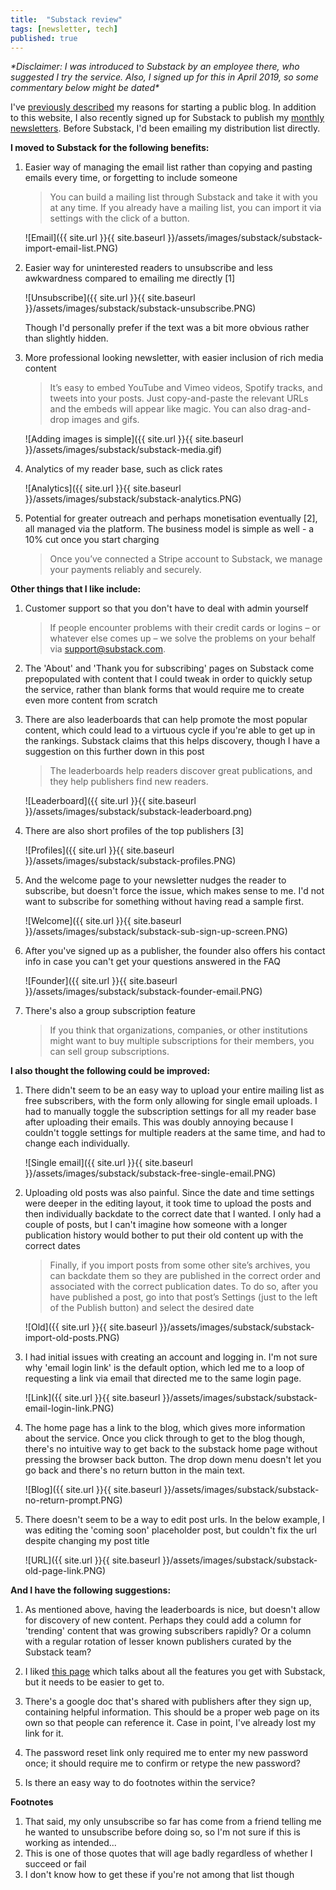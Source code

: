 ```yaml
---
title:  "Substack review"
tags: [newsletter, tech]
published: true
---
```


*\*Disclaimer: I was introduced to Substack by an employee there, who suggested I try the service. Also, I signed up for this in April 2019, so some commentary below might be dated\**

I've [previously described](https://www.leonlinsx.com/why-i-write/ "why write") my reasons for starting a public blog. In addition to this website, I also recently signed up for Substack to publish my [monthly newsletters](https://avoidboringpeople.substack.com/ "substack"). Before Substack, I'd been emailing my distribution list directly. 

**I moved to Substack for the following benefits:**

1. Easier way of managing the email list rather than copying and pasting emails every time, or forgetting to include someone

    > You can build a mailing list through Substack and take it with you at any time. If you already have a mailing list, you can import it via settings with the click of a button.
    
    ![Email]({{ site.url }}{{ site.baseurl }}/assets/images/substack/substack-import-email-list.PNG)

2. Easier way for uninterested readers to unsubscribe and less awkwardness compared to emailing me directly \[1\]

    ![Unsubscribe]({{ site.url }}{{ site.baseurl }}/assets/images/substack/substack-unsubscribe.PNG)

    Though I'd personally prefer if the text was a bit more obvious rather than slightly hidden.

3. More professional looking newsletter, with easier inclusion of rich media content

    > It’s easy to embed YouTube and Vimeo videos, Spotify tracks, and tweets into your posts. Just copy-and-paste the relevant URLs and the embeds will appear like magic. You can also drag-and-drop images and gifs.
    
    ![Adding images is simple]({{ site.url }}{{ site.baseurl }}/assets/images/substack/substack-media.gif)

4. Analytics of my reader base, such as click rates

    ![Analytics]({{ site.url }}{{ site.baseurl }}/assets/images/substack/substack-analytics.PNG)

5. Potential for greater outreach and perhaps monetisation eventually \[2\], all managed via the platform. The business model is simple as well - a 10% cut once you start charging

    > Once you’ve connected a Stripe account to Substack, we manage your payments reliably and securely.

**Other things that I like include:**

1. Customer support so that you don't have to deal with admin yourself

    > If people encounter problems with their credit cards or logins – or whatever else comes up – we solve the problems on your behalf via support@substack.com.    
    
2. The 'About' and 'Thank you for subscribing' pages on Substack come prepopulated with content that I could tweak in order to quickly setup the service, rather than blank forms that would require me to create even more content from scratch

3. There are also leaderboards that can help promote the most popular content, which could lead to a virtuous cycle if you're able to get up in the rankings. Substack claims that this helps discovery, though I have a suggestion on this further down in this post

    > The leaderboards help readers discover great publications, and they help publishers find new readers.

    ![Leaderboard]({{ site.url }}{{ site.baseurl }}/assets/images/substack/substack-leaderboard.png)

4. There are also short profiles of the top publishers \[3\]

    ![Profiles]({{ site.url }}{{ site.baseurl }}/assets/images/substack/substack-profiles.PNG)

5. And the welcome page to your newsletter nudges the reader to subscribe, but doesn't force the issue, which makes sense to me. I'd not want to subscribe for something without having read a sample first.

    ![Welcome]({{ site.url }}{{ site.baseurl }}/assets/images/substack/substack-sub-sign-up-screen.PNG)

6. After you've signed up as a publisher, the founder also offers his contact info in case you can't get your questions answered in the FAQ

    ![Founder]({{ site.url }}{{ site.baseurl }}/assets/images/substack/substack-founder-email.PNG)

7. There's also a group subscription feature

    > If you think that organizations, companies, or other institutions might want to buy multiple subscriptions for their members, you can sell group subscriptions.
    
**I also thought the following could be improved:**

1. There didn't seem to be an easy way to upload your entire mailing list as free subscribers, with the form only allowing for single email uploads. I had to manually toggle the subscription settings for all my reader base after uploading their emails. This was doubly annoying because I couldn't toggle settings for multiple readers at the same time, and had to change each individually.

    ![Single email]({{ site.url }}{{ site.baseurl }}/assets/images/substack/substack-free-single-email.PNG)

2. Uploading old posts was also painful. Since the date and time settings were deeper in the editing layout, it took time to upload the posts and then individually backdate to the correct date that I wanted. I only had a couple of posts, but I can't imagine how someone with a longer publication history would bother to put their old content up with the correct dates

    > Finally, if you import posts from some other site’s archives, you can backdate them so they are published in the correct order and associated with the correct publication dates. To do so, after you have published a post, go into that post’s Settings (just to the left of the Publish button) and select the desired date

    ![Old]({{ site.url }}{{ site.baseurl }}/assets/images/substack/substack-import-old-posts.PNG)

3. I had initial issues with creating an account and logging in. I'm not sure why 'email login link' is the default option, which led me to a loop of requesting a link via email that directed me to the same login page. 

    ![Link]({{ site.url }}{{ site.baseurl }}/assets/images/substack/substack-email-login-link.PNG)

4. The home page has a link to the blog, which gives more information about the service. Once you click through to get to the blog though, there's no intuitive way to get back to the substack home page without pressing the browser back button. The drop down menu doesn't let you go back and there's no return button in the main text.

    ![Blog]({{ site.url }}{{ site.baseurl }}/assets/images/substack/substack-no-return-prompt.PNG)

5. There doesn't seem to be a way to edit post urls. In the below example, I was editing the 'coming soon' placeholder post, but couldn't fix the url despite changing my post title

    ![URL]({{ site.url }}{{ site.baseurl }}/assets/images/substack/substack-old-page-link.PNG)

**And I have the following suggestions:**

1. As mentioned above, having the leaderboards is nice, but doesn't allow for discovery of new content. Perhaps they could add a column for 'trending' content that was growing subscribers rapidly? Or a column with a regular rotation of lesser known publishers curated by the Substack team? 

2. I liked [this page](https://on.substack.com/p/what-you-get-when-you-start-a-substack "substack features") which talks about all the features you get with Substack, but it needs to be easier to get to.

3. There's a google doc that's shared with publishers after they sign up, containing helpful information. This should be a proper web page on its own so that people can reference it. Case in point, I've already lost my link for it. 

4. The password reset link only required me to enter my new password once; it should require me to confirm or retype the new password?

5. Is there an easy way to do footnotes within the service?

**Footnotes**
1. That said, my only unsubscribe so far has come from a friend telling me he wanted to unsubscribe before doing so, so I'm not sure if this is working as intended...
2. This is one of those quotes that will age badly regardless of whether I succeed or fail
3. I don't know how to get these if you're not among that list though
